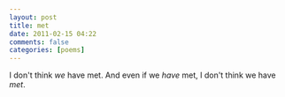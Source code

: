 ```yaml
---
layout: post
title: met
date: 2011-02-15 04:22
comments: false
categories: [poems]
---
```


I don't think *we* have met.
And even if we *have* met,
I don't think we have *met*.
